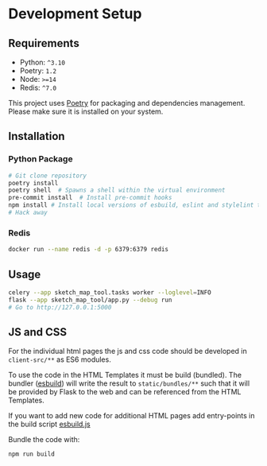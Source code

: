 # Development Setup

## Requirements

- Python: `^3.10`
- Poetry: `1.2`
- Node: `>=14`
- Redis: `^7.0`

This project uses [Poetry](https://python-poetry.org/docs/) for packaging and dependencies management. Please make sure it is installed on your system.

## Installation

### Python Package

```bash
# Git clone repository
poetry install
poetry shell  # Spawns a shell within the virtual environment
pre-commit install  # Install pre-commit hooks
npm install # Install local versions of esbuild, eslint and stylelint to build and check JS and CSS
# Hack away
```

### Redis

```bash
docker run --name redis -d -p 6379:6379 redis
```

## Usage

```bash
celery --app sketch_map_tool.tasks worker --loglevel=INFO
flask --app sketch_map_tool/app.py --debug run
# Go to http://127.0.0.1:5000
```

## JS and CSS

For the individual html pages the js and css code should be developed in `client-src/**` as 
ES6 modules. 

To use the code in the HTML Templates it must be build (bundled). The bundler 
([esbuild](https://esbuild.github.io/)) will write the result to `static/bundles/**` 
such that it will be provided by Flask to the web and can be referenced from the HTML Templates.

If you want to add new code for additional HTML pages add entry-points in the build script 
[esbuild.js](../esbuild.js)

Bundle the code with:
```bash
npm run build
```
